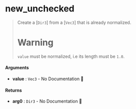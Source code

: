 # new\_unchecked

>  Create a [`Dir3`] from a [`Vec3`] that is already normalized.
>  # Warning
>  `value` must be normalized, i.e its length must be `1.0`.

#### Arguments

- **value** : `Vec3` \- No Documentation 🚧

#### Returns

- **arg0** : `Dir3` \- No Documentation 🚧